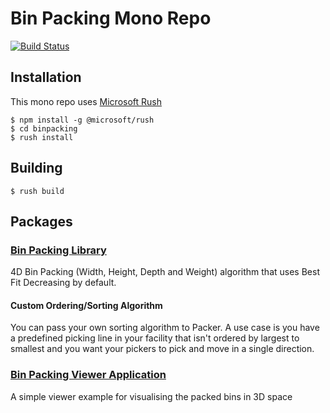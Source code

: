 # Bin Packing Mono Repo
[![Build Status](https://travis-ci.org/jhairau/binpacking.svg?branch=master)](https://travis-ci.org/jhairau/binpacking)

## Installation
This mono repo uses [Microsoft Rush](https://rushjs.io/)
 
```
$ npm install -g @microsoft/rush
$ cd binpacking
$ rush install
```

## Building
```
$ rush build
```

## Packages
### [Bin Packing Library](https://github.com/jhairau/binpacking/tree/master/libraries/bin-packing)
4D Bin Packing (Width, Height, Depth and Weight) algorithm that uses Best Fit Decreasing by default.

#### Custom Ordering/Sorting Algorithm
You can pass your own sorting algorithm to Packer. A use case is you have a predefined picking line in your 
facility that isn't ordered by largest to smallest and you want your pickers to pick and move in a single direction.  

### [Bin Packing Viewer Application](https://github.com/jhairau/binpacking/tree/master/apps/viewer)
A simple viewer example for visualising the packed bins in 3D space
